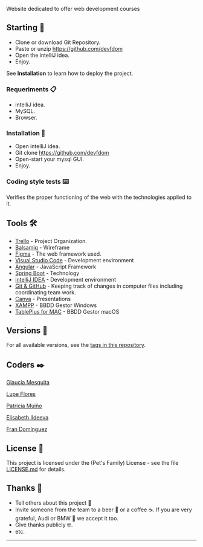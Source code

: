 <!--# ![Image text](TechEvents/src/main/resources/static/img/logotipo-header.jpg)-->

Website dedicated to offer web development courses


## Starting 🚀

- Clone or download Git Repository.
- Paste or unzip https://github.com/devfdom
- Open the intelliJ idea.
- Enjoy.

See **Installation** to learn how to deploy the project.


### Requeriments 📋

- intelliJ idea.
- MySQL.
- Browser.

### Installation 🔧

- Open intelliJ idea.
- Git clone https://github.com/devfdom
- Open-start your mysql GUI.
- Enjoy.

### Coding style tests ⌨️

Verifies the proper functioning of the web with the technologies applied to it.

<!-- # ![Image text](TechEvents/src/main/resources/static/img/screenshots/trello.png) -->


## Tools 🛠️


* [Trello](https://trello.com/b/LAXZpvTz/123-coders) - Project Organization.
* [Balsamiq](https://balsamiq.cloud/s5tauor/p75s6vf/rDB97) - Wireframe
* [Figma](https://www.figma.com/file/uDFYrQYkMYordGhM3zFO60/Wheel-of-doom) - The web framework used.
* [Visual Studio Code](https://code.visualstudio.com/) - Development environment
* [Angular](https://angular.io/) - JavaScript Framework
* [Spring Boot](https://spring.io/projects/spring-boot) - Technology
* [intelliJ IDEA](https://www.jetbrains.com/es-es/idea/) - Development environment
* [Git & GitHub](https://github.com) - Keeping track of changes in computer files including coordinating team work.
* [Canva](https://www.canva.com/) - Presentations
* [XAMPP](https://www.apachefriends.org/es/index.html) - BBDD Gestor Windows
* [TablePlus for MAC](https://tableplus.com/) - BBDD Gestor macOS


## Versions 📌


For all available versions, see the [tags in this repository](https://github.com/devfdom/pet-vacation).

## Coders ✒️

[Glaucia Mesquita](https://github.com/Glauciagmm)

[Lupe Flores](https://github.com/Lupe13)

[Patricia Muiño](https://github.com/PMuin)

[Elisabeth Ildeeva](https://github.com/ElisabethIld)

[Fran Domínguez](https://github.com/devFdom)

## License 📄

This project is licensed under the (Pet's Family) License - see the file [LICENSE.md](LICENSE.md) for details.

## Thanks 🎁

* Tell others about this project 📢
* Invite someone from the team to a beer 🍺 or a coffee ☕. If you are very grateful, Audi or BMW 🚗 we accept it too.
* Give thanks publicly 🤓.
* etc.



---
